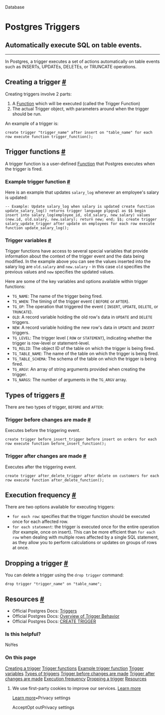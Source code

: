 Database

# Postgres Triggers

## Automatically execute SQL on table events.

* * *

In Postgres, a trigger executes a set of actions automatically on table events such as INSERTs, UPDATEs, DELETEs, or TRUNCATE operations.

## Creating a trigger [\#](https://supabase.com/docs/guides/database/postgres/triggers\#creating-a-trigger)

Creating triggers involve 2 parts:

1. A [Function](https://supabase.com/docs/guides/database/functions) which will be executed (called the Trigger Function)
2. The actual Trigger object, with parameters around when the trigger should be run.

An example of a trigger is:

`
create trigger "trigger_name"
after insert on "table_name"
for each row
execute function trigger_function();
`

## Trigger functions [\#](https://supabase.com/docs/guides/database/postgres/triggers\#trigger-functions)

A trigger function is a user-defined [Function](https://supabase.com/docs/guides/database/functions) that Postgres executes when the trigger is fired.

### Example trigger function [\#](https://supabase.com/docs/guides/database/postgres/triggers\#example-trigger-function)

Here is an example that updates `salary_log` whenever an employee's salary is updated:

`
-- Example: Update salary_log when salary is updated
create function update_salary_log()
returns trigger
language plpgsql
as $$
begin
insert into salary_log(employee_id, old_salary, new_salary)
values (new.id, old.salary, new.salary);
return new;
end;
$$;
create trigger salary_update_trigger
after update on employees
for each row
execute function update_salary_log();
`

### Trigger variables [\#](https://supabase.com/docs/guides/database/postgres/triggers\#trigger-variables)

Trigger functions have access to several special variables that provide information about the context of the trigger event and the data being modified. In the example above you can see the values inserted into the salary log are `old.salary` and `new.salary` \- in this case `old` specifies the previous values and `new` specifies the updated values.

Here are some of the key variables and options available within trigger functions:

- `TG_NAME`: The name of the trigger being fired.
- `TG_WHEN`: The timing of the trigger event ( `BEFORE` or `AFTER`).
- `TG_OP`: The operation that triggered the event ( `INSERT`, `UPDATE`, `DELETE`, or `TRUNCATE`).
- `OLD`: A record variable holding the old row's data in `UPDATE` and `DELETE` triggers.
- `NEW`: A record variable holding the new row's data in `UPDATE` and `INSERT` triggers.
- `TG_LEVEL`: The trigger level ( `ROW` or `STATEMENT`), indicating whether the trigger is row-level or statement-level.
- `TG_RELID`: The object ID of the table on which the trigger is being fired.
- `TG_TABLE_NAME`: The name of the table on which the trigger is being fired.
- `TG_TABLE_SCHEMA`: The schema of the table on which the trigger is being fired.
- `TG_ARGV`: An array of string arguments provided when creating the trigger.
- `TG_NARGS`: The number of arguments in the `TG_ARGV` array.

## Types of triggers [\#](https://supabase.com/docs/guides/database/postgres/triggers\#types-of-triggers)

There are two types of trigger, `BEFORE` and `AFTER`:

### Trigger before changes are made [\#](https://supabase.com/docs/guides/database/postgres/triggers\#trigger-before-changes-are-made)

Executes before the triggering event.

`
create trigger before_insert_trigger
before insert on orders
for each row
execute function before_insert_function();
`

### Trigger after changes are made [\#](https://supabase.com/docs/guides/database/postgres/triggers\#trigger-after-changes-are-made)

Executes after the triggering event.

`
create trigger after_delete_trigger
after delete on customers
for each row
execute function after_delete_function();
`

## Execution frequency [\#](https://supabase.com/docs/guides/database/postgres/triggers\#execution-frequency)

There are two options available for executing triggers:

- `for each row`: specifies that the trigger function should be executed once for each affected row.
- `for each statement`: the trigger is executed once for the entire operation (for example, once on insert). This can be more efficient than `for each row` when dealing with multiple rows affected by a single SQL statement, as they allow you to perform calculations or updates on groups of rows at once.

## Dropping a trigger [\#](https://supabase.com/docs/guides/database/postgres/triggers\#dropping-a-trigger)

You can delete a trigger using the `drop trigger` command:

`
drop trigger "trigger_name" on "table_name";
`

## Resources [\#](https://supabase.com/docs/guides/database/postgres/triggers\#resources)

- Official Postgres Docs: [Triggers](https://www.postgresql.org/docs/current/triggers.html)
- Official Postgres Docs: [Overview of Trigger Behavior](https://www.postgresql.org/docs/current/trigger-definition.html)
- Official Postgres Docs: [CREATE TRIGGER](https://www.postgresql.org/docs/current/sql-createtrigger.html)

### Is this helpful?

NoYes

### On this page

[Creating a trigger](https://supabase.com/docs/guides/database/postgres/triggers#creating-a-trigger) [Trigger functions](https://supabase.com/docs/guides/database/postgres/triggers#trigger-functions) [Example trigger function](https://supabase.com/docs/guides/database/postgres/triggers#example-trigger-function) [Trigger variables](https://supabase.com/docs/guides/database/postgres/triggers#trigger-variables) [Types of triggers](https://supabase.com/docs/guides/database/postgres/triggers#types-of-triggers) [Trigger before changes are made](https://supabase.com/docs/guides/database/postgres/triggers#trigger-before-changes-are-made) [Trigger after changes are made](https://supabase.com/docs/guides/database/postgres/triggers#trigger-after-changes-are-made) [Execution frequency](https://supabase.com/docs/guides/database/postgres/triggers#execution-frequency) [Dropping a trigger](https://supabase.com/docs/guides/database/postgres/triggers#dropping-a-trigger) [Resources](https://supabase.com/docs/guides/database/postgres/triggers#resources)

1. We use first-party cookies to improve our services. [Learn more](https://supabase.com/privacy#8-cookies-and-similar-technologies-used-on-our-european-services)



   [Learn more](https://supabase.com/privacy#8-cookies-and-similar-technologies-used-on-our-european-services)•Privacy settings





   AcceptOpt outPrivacy settings